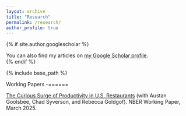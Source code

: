 ```yaml
---
layout: archive
title: "Research"
permalink: /research/
author_profile: true
---
```


{% if site.author.googlescholar %}
  <div class="wordwrap">You can also find my articles on <a href="{{site.author.googlescholar}}">my Google Scholar profile</a>.</div>
{% endif %}

{% include base_path %}

Working Papers
-======

<a href="https://joetatarka.github.io/files/restaurant_productivity_working.pdf" target="_blank">The Curious Surge of Productivity in U.S. Restaurants</a> (with Austan Goolsbee, Chad Syverson, and Rebecca Goldgof). NBER Working Paper, March 2025.



